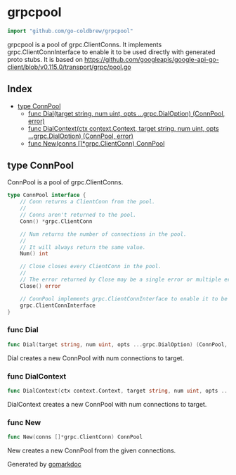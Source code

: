 <!-- Code generated by gomarkdoc. DO NOT EDIT -->

# grpcpool

```go
import "github.com/go-coldbrew/grpcpool"
```

grpcpool is a pool of grpc.ClientConns. It implements grpc.ClientConnInterface to enable it to be used directly with generated proto stubs. It is based on https://github.com/googleapis/google-api-go-client/blob/v0.115.0/transport/grpc/pool.go

## Index

- [type ConnPool](<#ConnPool>)
  - [func Dial\(target string, num uint, opts ...grpc.DialOption\) \(ConnPool, error\)](<#Dial>)
  - [func DialContext\(ctx context.Context, target string, num uint, opts ...grpc.DialOption\) \(ConnPool, error\)](<#DialContext>)
  - [func New\(conns \[\]\*grpc.ClientConn\) ConnPool](<#New>)


<a name="ConnPool"></a>
## type ConnPool

ConnPool is a pool of grpc.ClientConns.

```go
type ConnPool interface {
    // Conn returns a ClientConn from the pool.
    //
    // Conns aren't returned to the pool.
    Conn() *grpc.ClientConn

    // Num returns the number of connections in the pool.
    //
    // It will always return the same value.
    Num() int

    // Close closes every ClientConn in the pool.
    //
    // The error returned by Close may be a single error or multiple errors.
    Close() error

    // ConnPool implements grpc.ClientConnInterface to enable it to be used directly with generated proto stubs.
    grpc.ClientConnInterface
}
```

<a name="Dial"></a>
### func Dial

```go
func Dial(target string, num uint, opts ...grpc.DialOption) (ConnPool, error)
```

Dial creates a new ConnPool with num connections to target.

<a name="DialContext"></a>
### func DialContext

```go
func DialContext(ctx context.Context, target string, num uint, opts ...grpc.DialOption) (ConnPool, error)
```

DialContext creates a new ConnPool with num connections to target.

<a name="New"></a>
### func New

```go
func New(conns []*grpc.ClientConn) ConnPool
```

New creates a new ConnPool from the given connections.

Generated by [gomarkdoc](<https://github.com/princjef/gomarkdoc>)
